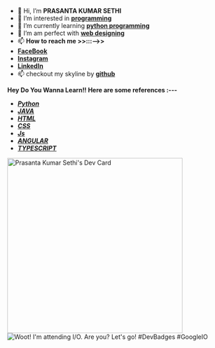 - 👋 Hi, I’m **PRASANTA KUMAR SETHI**
- 👀 I’m interested in **[programming](https://medium.com/easyread/the-one-programming-language-to-rule-them-all-989ccc024b1b)**
- 🌱 I’m currently learning **[python programming](http://educative.io/)**
- 💞️ I’m am perfect with **[web designing](https://www.commonlounge.com/)**
- 📫 **How to reach me >>:::-->>**
- **[FaceBook](https://www.facebook.com/prasantakumar.sethi.35)**
- **[Instagram](https://www.instagram.com/its_simply_prasanta/)**
- **[LinkedIn](https://www.linkedin.com/in/prasanta-kumar-sethi-748578181/)**                 
- 📫 checkout my skyline by **[github](https://skyline.github.com/prasantakumarsethi/2020)**

**Hey Do You Wanna Learn!! Here are some references :---**
- **[*Python*](http://educative.io/)**
- **[*JAVA*](https://docs.oracle.com/en/java/javase/17/books.html)**
- **[*HTML*](https://www.commonlounge.com/discussion/ebca08ff8cab4006a49727824533224b)**
- **[*CSS*](https://www.commonlounge.com/discussion/ebca08ff8cab4006a49727824533224b)**
- **[*Js*](https://www.udemy.com/course/the-complete-javascript-course/?gclid=CjwKCAjw-e2EBhAhEiwAJI5jg_CeGGFVIlwvoRjlBT5pk14r7O72Bqgeg0bgupsdh7lK_STW43g1wxoC8sAQAvD_BwE&matchtype=e&utm_campaign=LongTail_la.EN_cc.INDIA&utm_content=deal4584&utm_medium=udemyads&utm_source=adwords&utm_term=_._ag_80573541753_._ad_387397682845_._kw_javascript+course_._de_c_._dm__._pl__._ti_kwd-301591468701_._li_1007799_._pd__._)**
- **[*ANGULAR*](https://angular.io/)**
- **[*TYPESCRIPT*](https://www.typescriptlang.org/)**
<!---
prasantakumarsethi/prasantakumarsethi is a ✨ special ✨ repository because its `README.md` (this file) appears on your GitHub profile.
You can click the Preview link to take a look at your changes.
--->


<div>
  <a href="https://app.daily.dev/prasnatakumarsethi"><img src="https://api.daily.dev/devcards/87dc87aeffa74cb5a7fcafebf23a67ea.png?r=j4e" width="400" alt="Prasanta Kumar Sethi's Dev Card"/></a>
  <span>
<img alt="Woot! I'm attending I/O. Are you? Let's go! #DevBadges #GoogleIO" class="badge-icon" src="https://developers.google.com/static/profile/badges/events/io/2023/attendee/badge.svg"></span>
 </div>

